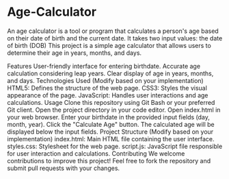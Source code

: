 # Age-Calculator
An age calculator is a tool or program that calculates a person's age based on their date of birth and the current date. It takes two input values: the date of birth (DOB)
This project is a simple age calculator that allows users to determine their age in years, months, and days.

Features
User-friendly interface for entering birthdate.
Accurate age calculation considering leap years.
Clear display of age in years, months, and days.
Technologies Used (Modify based on your implementation)
HTML5: Defines the structure of the web page.
CSS3: Styles the visual appearance of the page.
JavaScript: Handles user interactions and age calculations.
Usage
Clone this repository using Git Bash or your preferred Git client.
Open the project directory in your code editor.
Open index.html in your web browser.
Enter your birthdate in the provided input fields (day, month, year).
Click the "Calculate Age" button.
The calculated age will be displayed below the input fields.
Project Structure (Modify based on your implementation)
index.html: Main HTML file containing the user interface.
styles.css: Stylesheet for the web page.
script.js: JavaScript file responsible for user interaction and calculations.
Contributing
We welcome contributions to improve this project! Feel free to fork the repository and submit pull requests with your changes.


